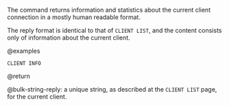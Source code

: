 The command returns information and statistics about the current client connection in a mostly human readable format.

The reply format is identical to that of `CLIENT LIST`, and the content consists only of information about the current client.

@examples

```cli
CLIENT INFO
```

@return

@bulk-string-reply: a unique string, as described at the `CLIENT LIST` page, for the current client.
